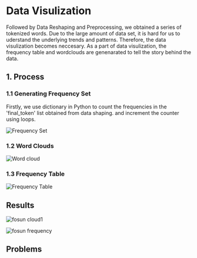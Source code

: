 # Data Visulization 
Followed by Data Reshaping and Preprocessing, we obtained a series of tokenized words. Due to the large amount of data set, it is hard for us to uderstand the underlying trends and patterns. Therefore, the data visulization becomes neccesary. As a part of data visulization, the frequency table and wordclouds are genenarated to tell the story behind the data.   
## 1. Process

### 1.1 Generating Frequency Set 
Firstly, we use dictionary in Python to count the frequencies in the 'final_token' list obtained from data shaping. and increment the counter using loops. 

![Frequency Set](https://user-images.githubusercontent.com/78474798/108610401-3c2cf000-73cd-11eb-80b4-a43736206c4c.png)



### 1.2 Word Clouds
![Word cloud](https://user-images.githubusercontent.com/78474798/108610614-efe2af80-73ce-11eb-8ca0-90aaa5c8efe4.png)


### 1.3 Frequency Table 
![Frequency Table](https://user-images.githubusercontent.com/78474798/108610622-0557d980-73cf-11eb-9b67-0274007e207e.png)

## Results 

![fosun cloud1](https://user-images.githubusercontent.com/78474798/108610639-320bf100-73cf-11eb-8510-4159b0eefa90.png)

![fosun frequency](https://user-images.githubusercontent.com/78474798/108610649-4354fd80-73cf-11eb-92dd-cc84d46c4115.png)

## Problems 


